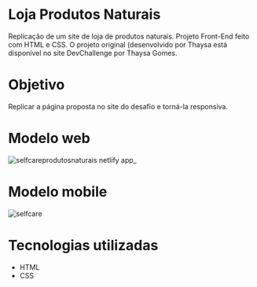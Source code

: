 # Loja Produtos Naturais
Replicação de um site de loja de produtos naturais. Projeto Front-End feito com HTML e CSS.
O projeto original (desenvolvido por Thaysa está disponível no site DevChallenge por Thaysa Gomes.

# Objetivo  
Replicar a página proposta no site do desafio e torná-la responsiva.

# Modelo web
![selfcareprodutosnaturais netlify app_](https://user-images.githubusercontent.com/102303013/161404954-ea9ab24a-e960-4ebc-9fe6-0cca0c1c390d.png)

# Modelo mobile
![selfcare](https://user-images.githubusercontent.com/102303013/161405371-e342dd6f-7324-4bf0-951a-19263da9f5f3.gif)

# Tecnologias utilizadas
* HTML
* CSS
